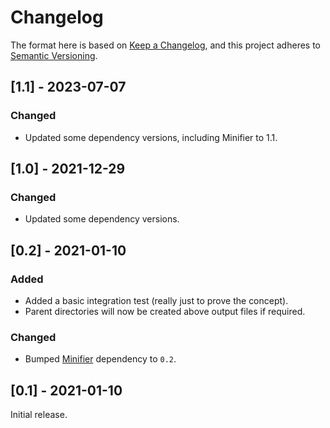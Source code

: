 # Changelog

The format here is based on [Keep a Changelog](https://keepachangelog.com/en/1.0.0/),
and this project adheres to [Semantic Versioning](https://semver.org/spec/v2.0.0.html).

## [1.1] - 2023-07-07
### Changed
- Updated some dependency versions, including Minifier to 1.1.

## [1.0] - 2021-12-29
### Changed
- Updated some dependency versions.

## [0.2] - 2021-01-10
### Added
- Added a basic integration test (really just to prove the concept).
- Parent directories will now be created above output files if required.

### Changed
- Bumped [Minifier](https://github.com/logicsquad/minifier) dependency to `0.2`.

## [0.1] - 2021-01-10
Initial release.
